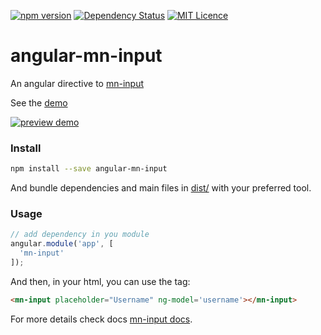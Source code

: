 [![npm version](https://badge.fury.io/js/angular-mn-input.svg)](https://badge.fury.io/js/angular-mn-input)
[![Dependency Status](https://gemnasium.com/badges/github.com/minimalist-components/angular-mn-input.svg)](https://gemnasium.com/github.com/minimalist-components/angular-mn-input)
[![MIT Licence](https://badges.frapsoft.com/os/mit/mit.svg?v=103)](https://opensource.org/licenses/mit-license.php)  

# angular-mn-input

An angular directive to [mn-input](https://github.com/minimalist-components/mn-input)

See the [demo](https://minimalist-components.github.io/mn-input)

[![preview demo](https://raw.githubusercontent.com/minimalist-components/mn-input/master/preview.gif)](https://minimalist-components.github.io/angular-mn-input/)

### Install

```sh
npm install --save angular-mn-input
```

And bundle dependencies and main files in [dist/](https://github.com/minimalist-components/mn-select/tree/master/dist) with your preferred tool.

### Usage

```js
// add dependency in you module
angular.module('app', [
  'mn-input'
]);
```

And then, in your html, you can use the tag:

```html
<mn-input placeholder="Username" ng-model='username'></mn-input>
```


For more details check docs [mn-input docs](https://github.com/minimalist-components/mn-input).

